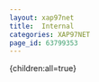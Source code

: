 ```yaml
---
layout: xap97net
title:  Internal
categories: XAP97NET
page_id: 63799353
---
```


{children:all=true}
